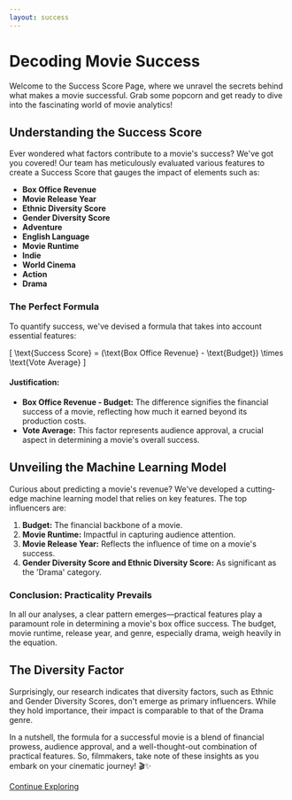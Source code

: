 ```yaml
---
layout: success
---
```


# Decoding Movie Success

Welcome to the Success Score Page, where we unravel the secrets behind what makes a movie successful. Grab some popcorn and get ready to dive into the fascinating world of movie analytics!

## Understanding the Success Score

Ever wondered what factors contribute to a movie's success? We've got you covered! Our team has meticulously evaluated various features to create a Success Score that gauges the impact of elements such as:

- **Box Office Revenue**
- **Movie Release Year**
- **Ethnic Diversity Score**
- **Gender Diversity Score**
- **Adventure**
- **English Language**
- **Movie Runtime**
- **Indie**
- **World Cinema**
- **Action**
- **Drama**

### The Perfect Formula

To quantify success, we've devised a formula that takes into account essential features:

\[ \text{Success Score} = (\text{Box Office Revenue} - \text{Budget}) \times \text{Vote Average} \]

#### Justification:

- **Box Office Revenue - Budget:** The difference signifies the financial success of a movie, reflecting how much it earned beyond its production costs.
- **Vote Average:** This factor represents audience approval, a crucial aspect in determining a movie's overall success.

## Unveiling the Machine Learning Model

Curious about predicting a movie's revenue? We've developed a cutting-edge machine learning model that relies on key features. The top influencers are:

1. **Budget:** The financial backbone of a movie.
2. **Movie Runtime:** Impactful in capturing audience attention.
3. **Movie Release Year:** Reflects the influence of time on a movie's success.
4. **Gender Diversity Score and Ethnic Diversity Score:** As significant as the 'Drama' category.

### Conclusion: Practicality Prevails

In all our analyses, a clear pattern emerges—practical features play a paramount role in determining a movie's box office success. The budget, movie runtime, release year, and genre, especially drama, weigh heavily in the equation.

## The Diversity Factor

Surprisingly, our research indicates that diversity factors, such as Ethnic and Gender Diversity Scores, don't emerge as primary influencers. While they hold importance, their impact is comparable to that of the Drama genre.

In a nutshell, the formula for a successful movie is a blend of financial prowess, audience approval, and a well-thought-out combination of practical features. So, filmmakers, take note of these insights as you embark on your cinematic journey! 🎬✨

[Continue Exploring](./another-page.html)


